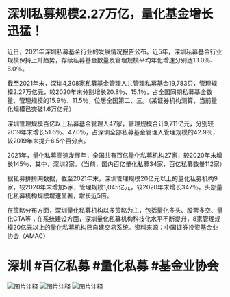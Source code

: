 # 深圳私募规模2.27万亿，量化基金增长迅猛！

近日，2021年深圳私募基金行业的发展情况报告公布。近5年，深圳私募基金行业规模保持上升趋势，存续私募基金数量及管理规模平均年化增速分别达13.0％、8.0％。

截至2021年末，深圳4,308家私募基金管理人共管理私募基金19,783只，管理规模2.27万亿元，较2020年末分别增长20.8％、15.1％，占全国同期私募基金数量、管理规模的15.9％、11.5％，位居全国第二、三。（某证券机构测算，当前量化规模已突破1.6万亿元）

深圳管理规模百亿以上私募基金管理人47家，管理规模合计9,711亿元，分别较2019年末增长51.6％、47.0％，占深圳全部私募基金管理人管理规模的42.9％，较2019年末提升6.5个百分点。

2021年，量化私募高速发展年，全国共有百亿量化私募机构27家，较2020年末增长145％，其中，深圳2家。（当前，国内百亿量化私募34家，百亿私募数量112家）

据私募排排网数据，截至2021年末，深圳管理规模20亿元以上的量化私募机构9家，较2020年末增加5家，管理规模1,045亿元，较2020年末增长347％。头部量化私募机构规模增速显著，增长近5倍。

在策略分布方面，深圳量化私募机构以多策略为主，包括量化多头、股票多空、量化CTA等；在系统建设方面，深圳量化私募机构科技化水平不断提升，8家管理规模20亿元以上的量化私募机构已自建交易系统。资料来源：中国证券投资基金业协会（AMAC）

 # 深圳 #百亿私募 #量化私募 #基金业协会
 ![图片注释](http://storage-uqer.datayes.com/6245aa787bf0370166768fd0/0fea7f96-0f1a-11ed-bd9b-0242ac140002)
 ![图片注释](http://storage-uqer.datayes.com/6245aa787bf0370166768fd0/17dba946-0f1a-11ed-99dd-0242ac140002)
 ![图片注释](http://storage-uqer.datayes.com/6245aa787bf0370166768fd0/1f68e246-0f1a-11ed-99dd-0242ac140002)